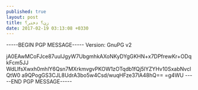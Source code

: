 ```yaml
---
published: true
layout: post
title: زن؟ دختر؟
date: 2017-02-19 03:13:08 +0330
---
```


-----BEGIN PGP MESSAGE-----
Version: GnuPG v2

jA0EAwMCoFJce87uuIJgyW7UbgmhkAXoNKyDYgGKHN+x7DPfrewKr+ODqkFcm5JJ
WdLIfsXwxh0mhlY6Qsn7MXrkmvgvPKOW1zOTqdb1fQj5lYZYHv10SxabNvclQtW0
a9QPogGS3CJL8UdrA3bo5w4Csd/wuqHFze37lA48hQ==
=g4WU
-----END PGP MESSAGE-----
